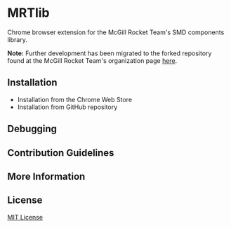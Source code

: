 # MRTlib
Chrome browser extension for the McGill Rocket Team's SMD components library.

**Note:** Further development has been migrated to the forked repository found at the McGill Rocket Team's organization page [here](https://github.com/McGillRocketTeam).

## Installation
* Installation from the Chrome Web Store
* Installation from GitHub repository

## Debugging

## Contribution Guidelines

## More Information

## License
[MIT License](LICENSE)